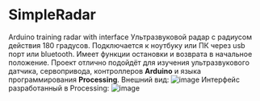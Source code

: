 # SimpleRadar
Arduino training radar with interface
Ультразвуковой радар с радиусом действия 180 градусов. Подключается к ноутбуку или ПК через usb порт или bluetooth. 
Имеет функции остановки и возврата в начальное положение.
Проект отлично подойдёт для изучения ультразвукового датчика, сервопривода, контроллеров **Arduino** и языка программирования **Processing**.
Внешний вид:
![image](https://user-images.githubusercontent.com/80031169/110585375-bd340780-8181-11eb-931d-a8007821145c.png)
Интерфейс разработанный в Processing:
![image](https://user-images.githubusercontent.com/80031169/110585537-fec4b280-8181-11eb-8d94-88ba05bb06bd.png)
